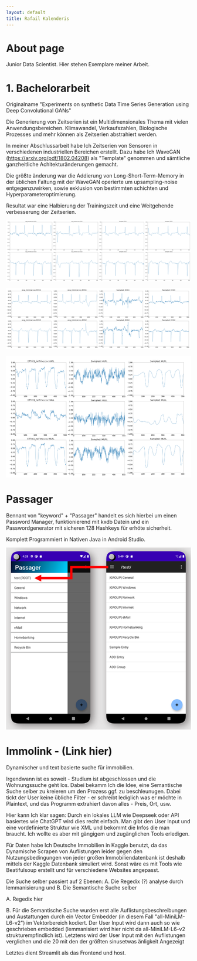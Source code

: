 ```yaml
---
layout: default
title: Rafail Kalenderis
---
```


# About page

Junior Data Scientist. Hier stehen Exemplare meiner Arbeit.

# 1. Bachelorarbeit
Originalname "Experiments on synthetic Data Time Series Generation using Deep Convolutional GANs"

<!-- # <span style="font-family:Georgia, serif;">"Experiments on synthetic Data Time Series Generation using Deep Convolutional GANs"</span> -->

Die Generierung von Zeitserien ist ein Multidimensionales Thema mit vielen Anwendungsbereichen. Klimawandel, Verkaufszahlen, Biologische Prozesses und mehr können als Zeitserien abstrahiert werden. 

In meiner Abschlussarbeit habe Ich Zeitserien von Sensoren in verschiedenen industriellen Bereichen 
erstellt. Dazu habe Ich WaveGAN (https://arxiv.org/pdf/1802.04208) als "Template" genommen und sämtliche ganzheitliche Achitekturänderungen gemacht.

Die größte änderung war die Addierung von Long-Short-Term-Memory in der üblichen Faltung mit der WaveGAN operierte um upsampling-noise entgegenzuwirken, sowie exklusion von bestimmten schichten und Hyperparameteroptimierung.

Resultat war eine Halbierung der Trainingszeit und eine Weitgehende verbesserung der Zeitserien.


![beispiel](assets/images/bachelor/ecg512.png)

![beispiel](assets/images/bachelor/ecg8192.png)

![beispiel](assets/images/image.png)


# Passager

Bennant von "keyword" + "Passager" handelt es sich hierbei um einen Password Manager, funktionierend mit kxdb Datein und ein Passwordgenerator mit sicheren 128 Hashkeys für erhöte sicherheit. 

Komplett Programmiert in Nativen Java in Android Studio.

![beispiel](assets/images/passager.png)

# Immolink - (Link hier)

Dynamischer und text basierte suche für immobilien.

Irgendwann ist es soweit - Studium ist abgeschlossen und die Wohnungssuche geht los. Dabei bekamm Ich die Idee, eine Semantische Suche selber zu kreieren um den Prozess ggf. zu beschleunugen. Dabei tickt der User keine übliche Filter - er schreibt lediglich was er möchte in Plaintext, und das Programm extrahiert davon alles - Preis, Ort, usw. 

 Hier kann Ich klar sagen: Durch ein lokales LLM wie Deepseek oder API basiertes wie ChatGPT wird dies recht einfach. Man gibt den User Input und eine vordefinierte Struktur wie XML und bekommt die Infos die man braucht. Ich wollte es aber mit gängigem und zugänglichen Tools erledigen.

 Für Daten habe Ich Deutsche Immobilien in Kaggle benutzt, da das Dynamische Scrapen von Auflistungen leider gegen den Nutzungsbedingungen von jeder großen Immobiliendatenbank ist deshalb mittels der Kaggle Datenbank simuliert wird. Sonst wäre es mit Tools wie Beatifulsoup erstellt und für verschiedene Websites angepasst.

 Die Suche selber passiert auf 2 Ebenen: A. Die Regedix (?) analyse durch lemmanisierung und B. Die Semantische Suche selber

A. Regedix hier

B. Für die Semantische Suche wurden erst alle Auflistungsbeschreibungen und Austattungen durch ein Vector Embedder (in diesem Fall "all-MiniLM-L6-v2") im Vektorbereich kodiert. Der User Input wird dann auch so wie geschrieben embedded (lemmanisiert wird hier nicht da all-MiniLM-L6-v2 strukturempfindlich ist). Letztens wird der User Input mit den Auflistungen verglichen und die 20 mit den der größten sinusetwas änligkeit Angezeigt

Letztes dient Streamlit als das Frontend und host.

     



